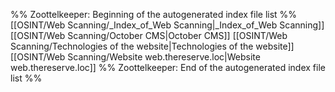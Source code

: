 %% Zoottelkeeper: Beginning of the autogenerated index file list  %%
 [[OSINT/Web Scanning/_Index_of_Web Scanning|_Index_of_Web Scanning]]
 [[OSINT/Web Scanning/October CMS|October CMS]]
 [[OSINT/Web Scanning/Technologies of the website|Technologies of the website]]
 [[OSINT/Web Scanning/Website web.thereserve.loc|Website web.thereserve.loc]]
%% Zoottelkeeper: End of the autogenerated index file list  %%
